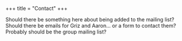 +++
title = "Contact"
+++

Should there be something here about being added to the mailing list?
Should there be emails for Griz and Aaron... or a form to contact them?
Probably should be the group mailing list?
